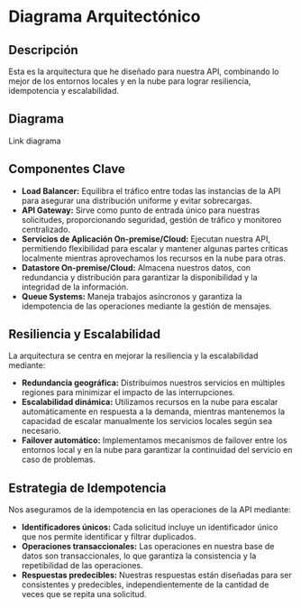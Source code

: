 # Diagrama Arquitectónico

## Descripción

Esta es la arquitectura que he diseñado para nuestra API, combinando lo mejor de los entornos locales y en la nube para lograr resiliencia, idempotencia y escalabilidad.

## Diagrama

Link diagrama

## Componentes Clave

- **Load Balancer:** Equilibra el tráfico entre todas las instancias de la API para asegurar una distribución uniforme y evitar sobrecargas.
- **API Gateway:** Sirve como punto de entrada único para nuestras solicitudes, proporcionando seguridad, gestión de tráfico y monitoreo centralizado.
- **Servicios de Aplicación On-premise/Cloud:** Ejecutan nuestra API, permitiendo flexibilidad para escalar y mantener algunas partes críticas localmente mientras aprovechamos los recursos en la nube para otras.
- **Datastore On-premise/Cloud:** Almacena nuestros datos, con redundancia y distribución para garantizar la disponibilidad y la integridad de la información.
- **Queue Systems:** Maneja trabajos asíncronos y garantiza la idempotencia de las operaciones mediante la gestión de mensajes.

## Resiliencia y Escalabilidad

La arquitectura se centra en mejorar la resiliencia y la escalabilidad mediante:

- **Redundancia geográfica:** Distribuimos nuestros servicios en múltiples regiones para minimizar el impacto de las interrupciones.
- **Escalabilidad dinámica:** Utilizamos recursos en la nube para escalar automáticamente en respuesta a la demanda, mientras mantenemos la capacidad de escalar manualmente los servicios locales según sea necesario.
- **Failover automático:** Implementamos mecanismos de failover entre los entornos local y en la nube para garantizar la continuidad del servicio en caso de problemas.

## Estrategia de Idempotencia

Nos aseguramos de la idempotencia en las operaciones de la API mediante:

- **Identificadores únicos:** Cada solicitud incluye un identificador único que nos permite identificar y filtrar duplicados.
- **Operaciones transaccionales:** Las operaciones en nuestra base de datos son transaccionales, lo que garantiza la consistencia y la repetibilidad de las operaciones.
- **Respuestas predecibles:** Nuestras respuestas están diseñadas para ser consistentes y predecibles, independientemente de la cantidad de veces que se repita una solicitud.

